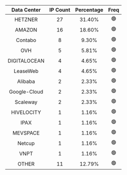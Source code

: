 | Data Center | IP Count | Percentage | Freq |
|:------------:|:--------:|:-----------:|:-----:|
| HETZNER | 27 | 31.40% | 🟢 |
| AMAZON | 16 | 18.60% | 🟢 |
| Contabo | 8 | 9.30% | 🟢 |
| OVH | 5 | 5.81% | 🟢 |
| DIGITALOCEAN | 4 | 4.65% | 🟢 |
| LeaseWeb | 4 | 4.65% | 🟢 |
| Alibaba | 2 | 2.33% | 🟢 |
| Google-Cloud | 2 | 2.33% | 🟢 |
| Scaleway | 2 | 2.33% | 🟢 |
| HIVELOCITY | 1 | 1.16% | 🟢 |
| IPAX | 1 | 1.16% | 🟢 |
| MEVSPACE | 1 | 1.16% | 🟢 |
| Netcup | 1 | 1.16% | 🟢 |
| VNPT | 1 | 1.16% | 🟢 |
| OTHER | 11 | 12.79% | 🟢 |